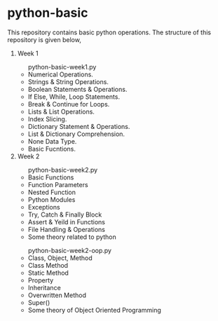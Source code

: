# python-basic
This repository contains basic python operations. The structure of this repository is given below,
<ol>
  <li>Week 1</li>
  <ul>
    python-basic-week1.py
    <li>Numerical Operations.</li>
    <li>Strings & String Operations.</li>
    <li>Boolean Statements & Operations.</li>
    <li>If Else, While, Loop Statements.</li>
    <li>Break & Continue for Loops.</li>
    <li>Lists & List Operations.</li>
    <li>Index Slicing.</li>
    <li>Dictionary Statement & Operations.</li>
    <li>List & Dictionary Comprehension.</li>
    <li>None Data Type.</li>
    <li>Basic Fucntions.</li>
  </ul>
  <li>Week 2</li>
  <ul>
    python-basic-week2.py
    <li>Basic Functions</li>
    <li>Function Parameters</li>
    <li>Nested Function</li>
    <li>Python Modules</li>
    <li>Exceptions</li>
    <li>Try, Catch & Finally Block</li>
    <li>Assert & Yeild in Functions</li>
    <li>File Handling & Operations</li>
    <li>Some theory related to python</li>
  </ul>
  <ul>
    python-basic-week2-oop.py
    <li>Class, Object, Method</li>
    <li>Class Method</li>
    <li>Static Method</li>
    <li>Property</li>
    <li>Inheritance</li>
    <li>Overwritten Method</li>
    <li>Super()</li>
    <li>Some theory of Object Oriented Programming</li>
  </ul>
</ol>
